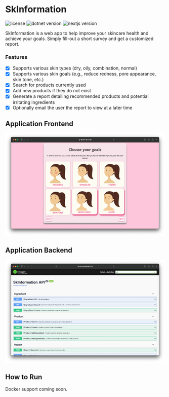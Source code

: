 # SkInformation
![license](https://img.shields.io/badge/license-MIT-green)
![dotnet version](https://img.shields.io/badge/dotnet-v7.0-blue)
![nextjs version](https://img.shields.io/badge/nextjs-v14.0.3-purple)

SkInformation is a web app to help improve your skincare health and achieve your goals. Simply fill-out a short survey and get a customized report.

### Features
- [x] Supports various skin types (dry, oily, combination, normal)
- [x] Supports various skin goals (e.g., reduce redness, pore appearance, skin tone, etc.)
- [x] Search for products currently used
- [x] Add new products if they do not exist
- [x] Generate a report detailing recommended products and potential irritating ingredients
- [x] Optionally email the user the report to view at a later time

## Application Frontend
![SkInformation website](assets/app_frontend.png)

## Application Backend
![SkInformation website](assets/app_backend.png)

## How to Run
Docker support coming soon.